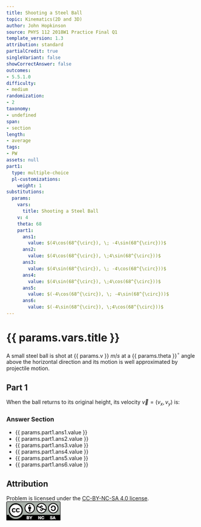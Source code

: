 ```yaml
---
title: Shooting a Steel Ball
topic: Kinematics(2D and 3D)
author: John Hopkinson
source: PHYS 112 2018W1 Practice Final Q1
template_version: 1.3
attribution: standard
partialCredit: true
singleVariant: false
showCorrectAnswer: false
outcomes:
- 5.5.1.0
difficulty:
- medium
randomization:
- 2
taxonomy:
- undefined
span:
- section
length:
- average
tags:
- PW
assets: null
part1:
  type: multiple-choice
  pl-customizations:
    weight: 1
substitutions:
  params:
    vars:
      title: Shooting a Steel Ball
    v: 4
    theta: 68
    part1:
      ans1:
        value: $(4\cos(68^{\circ}), \; -4\sin(68^{\circ}))$
      ans2:
        value: $(4\cos(68^{\circ}), \;4\sin(68^{\circ}))$
      ans3:
        value: $(4\sin(68^{\circ}), \; -4\cos(68^{\circ}))$
      ans4:
        value: $(4\sin(68^{\circ}), \;4\cos(68^{\circ}))$
      ans5:
        value: $(-4\cos(68^{\circ}), \; -4\sin(68^{\circ}))$
      ans6:
        value: $(-4\sin(68^{\circ}), \;4\cos(68^{\circ}))$
---
```

# {{ params.vars.title }}
A small steel ball is shot at {{ params.v }} $m/s$ at a {{ params.theta }}$^{\circ}$ angle above the horizontal direction and its motion is well approximated by projectile motion.

## Part 1

When the ball returns to its original height, its velocity $\overrightarrow{v} = (v_x, v_y)$ is:

### Answer Section

- {{ params.part1.ans1.value }}
- {{ params.part1.ans2.value }}
- {{ params.part1.ans3.value }}
- {{ params.part1.ans4.value }}
- {{ params.part1.ans5.value }}
- {{ params.part1.ans6.value }}

## Attribution

Problem is licensed under the [CC-BY-NC-SA 4.0 license](https://creativecommons.org/licenses/by-nc-sa/4.0/).<br> ![The Creative Commons 4.0 license requiring attribution-BY, non-commercial-NC, and share-alike-SA license.](https://raw.githubusercontent.com/firasm/bits/master/by-nc-sa.png)